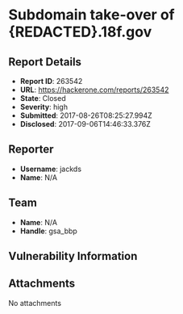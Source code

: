 # Subdomain take-over of {REDACTED}.18f.gov

## Report Details
- **Report ID**: 263542
- **URL**: https://hackerone.com/reports/263542
- **State**: Closed
- **Severity**: high
- **Submitted**: 2017-08-26T08:25:27.994Z
- **Disclosed**: 2017-09-06T14:46:33.376Z

## Reporter
- **Username**: jackds
- **Name**: N/A

## Team
- **Name**: N/A
- **Handle**: gsa_bbp

## Vulnerability Information


## Attachments
No attachments
